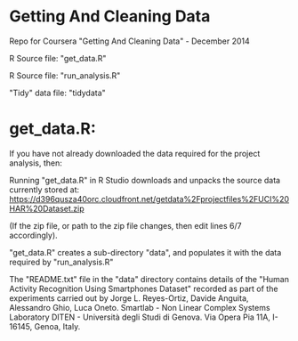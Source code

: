Getting And Cleaning Data
=========================

Repo for Coursera "Getting And Cleaning Data" - December 2014

R Source file: "get_data.R"

R Source file: "run_analysis.R"

"Tidy" data file: "tidydata"

get_data.R:
===========
If you have not already downloaded the data required for the project analysis, then:

Running "get_data.R" in R Studio downloads and unpacks the source data currently stored at:
https://d396qusza40orc.cloudfront.net/getdata%2Fprojectfiles%2FUCI%20HAR%20Dataset.zip

(If the zip file, or path to the zip file changes, then edit lines 6/7 accordingly).

"get_data.R" creates a sub-directory "data", and populates it with the data required by "run_analysis.R"

The "README.txt" file in the "data" directory contains details of the "Human Activity Recognition Using Smartphones Dataset"
recorded as part of the experiments carried out by Jorge L. Reyes-Ortiz, Davide Anguita, Alessandro Ghio, Luca Oneto.
Smartlab - Non Linear Complex Systems Laboratory
DITEN - Università degli Studi di Genova.
Via Opera Pia 11A, I-16145, Genoa, Italy.


